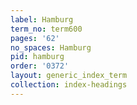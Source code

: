 ```yaml
---
label: Hamburg
term_no: term600
pages: '62'
no_spaces: Hamburg
pid: hamburg
order: '0372'
layout: generic_index_term
collection: index-headings
---
```

